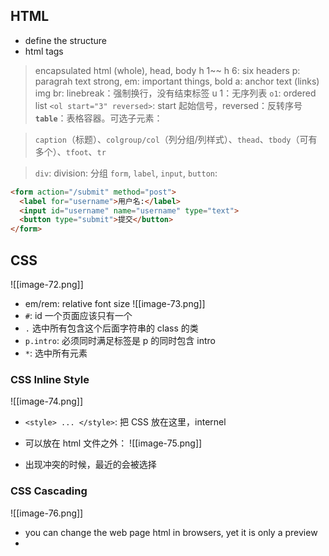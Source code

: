 ## HTML
* define the structure
* html tags
>  encapsulated 
>  html (whole), head, body
>  h 1~~ h 6: six headers
>  p: paragrah text
>  strong, em: important things, bold
>  a: anchor text (links)
>  img
>  br: linebreak：强制换行，没有结束标签
>  u 1：无序列表
>  `o1`: ordered list
>  `<ol start="3" reversed>`: start 起始信号，reversed：反转序号
>  **`table`**：表格容器。可选子元素：

> `caption`（标题）、`colgroup/col`（列分组/列样式）、`thead`、`tbody`（可有多个）、`tfoot`、`tr`

>  `div`: division: 分组
> 	 `form`, `label`, `input`, `button`: 

```html
<form action="/submit" method="post">
  <label for="username">用户名:</label>
  <input id="username" name="username" type="text">
  <button type="submit">提交</button>
</form>

```
## CSS

![[image-72.png]]
* em/rem: relative font size
![[image-73.png]]
* `#`: id 一个页面应该只有一个
* `.` 选中所有包含这个后面字符串的 class 的类
* `p.intro`: 必须同时满足标签是 p 的同时包含 intro
* `*`: 选中所有元素

### CSS Inline Style
![[image-74.png]]

* `<style> ... </style>`: 把 CSS 放在这里，internel
* 可以放在 html 文件之外：
![[image-75.png]]

* 出现冲突的时候，最近的会被选择

### CSS Cascading 
![[image-76.png]]
* you can change the web page html in browsers, yet it is only a preview
* 